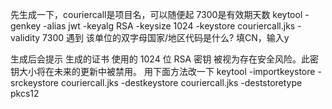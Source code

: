  先生成一下，couriercall是项目名，可以随便起 7300是有效期天数
 keytool -genkey -alias jwt -keyalg RSA -keysize 1024 -keystore couriercall.jks -validity 7300
遇到 
该单位的双字母国家/地区代码是什么?
填CN，输入y

 生成后会提示 
 生成的证书 使用的 1024 位 RSA 密钥 被视为存在安全风险。此密钥大小将在未来的更新中被禁用。
 用下面方法改一下
keytool -importkeystore -srckeystore couriercall.jks -destkeystore couriercall.jks -deststoretype pkcs12
